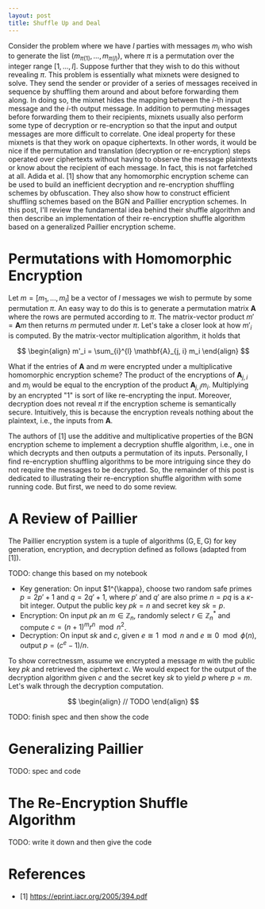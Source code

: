 ```yaml
---
layout: post
title: Shuffle Up and Deal
---
```


Consider the problem where we have $l$ parties with messages $m_i$ who wish to generate
the list $(m_{\pi(1)}, \dots, m_{\pi(l)})$, where $\pi$ is a permutation over the
integer range $[1,\dots,l]$. Suppose further that they wish to do this without
revealing $\pi$. This problem is essentially what mixnets were designed to solve. They
send the sender or provider of a series of messages received in sequence by shuffling
them around and about before forwarding them along. In doing so, the mixnet hides
the mapping between the $i$-th input message and the $i$-th output message.
In addition to permuting messages before forwarding them to their recipients, mixnets
usually also perform some type of decryption or re-encryption so that the input
and output messages are more difficult to correlate. One ideal property for these mixnets 
is that they work on opaque ciphertexts. In other words, it would be nice if the permutation
and translation (decryption or re-encryption) steps operated over ciphertexts without
having to observe the message plaintexts or know about the recipient of each message.
In fact, this is not farfetched at all. Adida et al. [1] show that any homomorphic 
encryption scheme can be used to build an inefficient decryption and re-encryption shuffling 
schemes by obfuscation. They also show how to construct efficient shuffling schemes based on
the BGN and Paillier encryption schemes. In this post, I'll review the fundamental idea behind
their shuffle algorithm and then describe an implementation of their re-encryption shuffle
algorithm based on a generalized Paillier encryption scheme.

# Permutations with Homomorphic Encryption

Let $m = [m_1,\dots,m_l]$ be a vector of $l$ messages we wish to permute by some permutation $\pi$. 
An easy way to do this is to generate a permutation matrix $\mathbf{A}$ where the rows are permuted according
to $\pi$. The matrix-vector product $m' = \mathbf{A}m$ then returns $m$ permuted under $\pi$. 
Let's take a closer look at how $m'_i$ is computed. By the matrix-vector multiplication
algorithm, it holds that

$$
\begin{align}
m'_i = \sum_{i}^{l} \mathbf{A}_{j, i} m_i
\end{align}
$$

What if the entries of $\mathbf{A}$ and $m$ were encrypted under a multiplicative homomorphic
encryption scheme? The product of the encryptions of $\mathbf{A}_{j, i}$ and $m_i$ would be 
equal to the encryption of the product $\mathbf{A}_{j,i}m_i$. Multiplying by an encrypted
"1" is sort of like re-encrypting the input. Moreover, decryption does not reveal $\pi$ 
if the encryption scheme is semantically secure. Intuitively, this is because the encryption
reveals nothing about the plaintext, i.e., the inputs from $\mathbf{A}$. 

The authors of [1] use the additive and multiplicative properties of the BGN encryption
scheme to implement a decryption shuffle algorithm, i.e., one in which decrypts and then
outputs a permutation of its inputs. Personally, I find re-encryption shuffling algorithms
to be more intriguing since they do not require the messages to be decrypted. So, the remainder
of this post is dedicated to illustrating their re-encryption shuffle algorithm with
some running code. But first, we need to do some review.

# A Review of Paillier

The Paillier encryption system is a tuple of algorithms $(\mathsf{G}, \mathsf{E}, \mathsf{G})$ for 
key generation, encryption, and decryption defined as follows (adapted from [1]).

TODO: change this based on my notebook
- Key generation: On input $1^{\kappa}, choose two random safe primes $p = 2p' + 1$ and $q = 2q' + 1$,
where $p'$ and $q'$ are also prime $n = pq$ is a $\kappa$-bit integer. Output the public key
$pk = n$ and secret key $sk = p$. 
- Encryption: On input $pk$ an $m \in \mathbb{Z}_n$, randomly select $r \in \mathbb{Z}_n^*$ and compute
$c = (n + 1)^mr^n \mod n^2$. 
- Decryption: On input $sk$ and $c$, given $e \cong 1 \mod n$ and $e \cong 0 \mod \phi(n)$, output
$p = (c^e - 1) / n$. 

To show correctnessm, assume we encrypted a message $m$ with the
public key $pk$ and retrieved the ciphertext $c$. We would expect for the output of the decryption
algorithm given $c$ and the secret key $sk$ to yield $p$ where $p = m$. Let's walk through
the decryption computation.

$$
\begin{align}
    // TODO
\end{align}
$$

TODO: finish spec and then show the code

# Generalizing Paillier

TODO: spec and code

# The Re-Encryption Shuffle Algorithm

TODO: write it down and then give the code

# References 
- [1] https://eprint.iacr.org/2005/394.pdf
